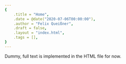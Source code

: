 ```yaml
---
{
    .title = "Home",
    .date = @date("2020-07-06T00:00:00"),
    .author = "Felix Queißner",
    .draft = false,
    .layout = "index.html",
    .tags = [],
}
---
```

Dummy, full text is implemented in the HTML file for now.

